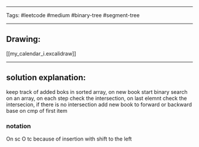 

----

Tags: #leetcode #medium #binary-tree #segment-tree

----

## Drawing:
[[my_calendar_i.excalidraw]]

----


## solution explanation:
keep track of added boks in sorted array, on new book start binary search on an array, on each step check the intersection, on last elemnt check the intersecion, if there is no intersection add new book to forward or backward base on cmp of first item
### notation
On sc
O tc because of insertion with shift to the left
